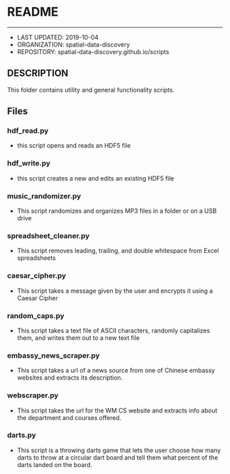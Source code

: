 # README
--------
* LAST UPDATED: 2019-10-04
* ORGANIZATION: spatial-data-discovery
* REPOSITORY: spatial-data-discovery.github.io/scripts

## DESCRIPTION
This folder contains utility and general functionality scripts.

## Files

### hdf_read.py
* this script opens and reads an HDF5 file

### hdf_write.py
* this script creates a new and edits an existing HDF5 file

### music_randomizer.py
* This script randomizes and organizes MP3 files in a folder or on a USB drive

### spreadsheet_cleaner.py
* This script removes leading, trailing, and double whitespace from Excel spreadsheets

### caesar_cipher.py
* This script takes a message given by the user and encrypts it using a Caesar Cipher

### random_caps.py
* This script takes a text file of ASCII characters, randomly capitalizes them,
  and writes them out to a new text file

### embassy_news_scraper.py
* This script takes a url of a news source from one of Chinese embassy websites and extracts its description.

### webscraper.py
* This script takes the url for the WM CS website and extracts info about the department and courses offered.

### darts.py
* This script is a throwing darts game that lets the user choose how many darts to throw at a circular dart board
  and tell them what percent of the darts landed on the board.
